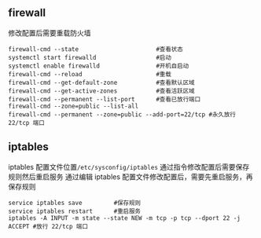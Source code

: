 ## firewall
修改配置后需要重载防火墙
```
firewall-cmd --state                      #查看状态
systemctl start firewalld                 #启动
systemctl enable firewalld                #开机自启动
firewall-cmd --reload                     #重载
firewall-cmd --get-default-zone           #查看默认区域
firewall-cmd --get-active-zones           #查看活跃区域
firewall-cmd --permanent --list-port      #查看已放行端口
firewall-cmd --zone=public --list-all
firewall-cmd --permanent --zone=public --add-port=22/tcp #永久放行 22/tcp 端口
```

## iptables
iptables 配置文件位置`/etc/sysconfig/iptables`
通过指令修改配置后需要保存规则然后重启服务
通过编辑 iptables 配置文件修改配置后，需要先重启服务，再保存规则
```
service iptables save         #保存规则
service iptables restart      #重启服务
iptables -A INPUT -m state --state NEW -m tcp -p tcp --dport 22 -j ACCEPT #放行 22/tcp 端口
```

